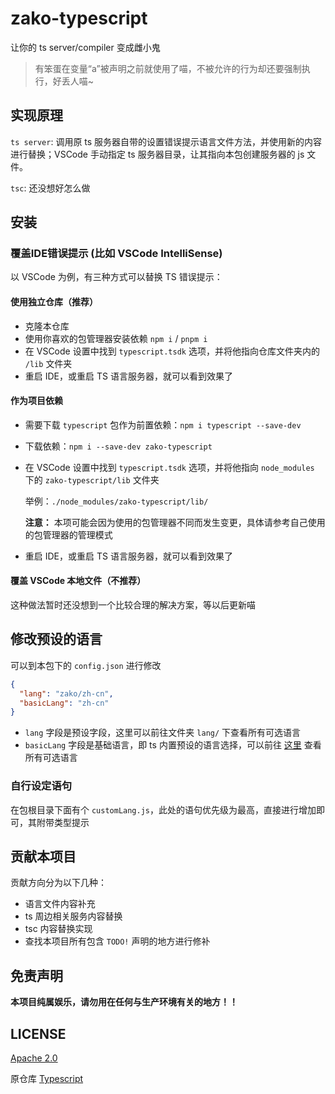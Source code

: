 # zako-typescript

让你的 ts server/compiler 变成雌小鬼

> 有笨蛋在变量“a”被声明之前就使用了喵，不被允许的行为却还要强制执行，好丢人喵~

## 实现原理

`ts server`: 调用原 ts 服务器自带的设置错误提示语言文件方法，并使用新的内容进行替换；VSCode 手动指定 ts 服务器目录，让其指向本包创建服务器的 js 文件。

`tsc`: 还没想好怎么做

## 安装

### 覆盖IDE错误提示 (比如 VSCode IntelliSense)

以 VSCode 为例，有三种方式可以替换 TS 错误提示：

#### 使用独立仓库（推荐）

- 克隆本仓库
- 使用你喜欢的包管理器安装依赖 `npm i` / `pnpm i`
- 在 VSCode 设置中找到 `typescript.tsdk` 选项，并将他指向仓库文件夹内的 `/lib` 文件夹
- 重启 IDE，或重启 TS 语言服务器，就可以看到效果了

#### 作为项目依赖

- 需要下载 `typescript` 包作为前置依赖：`npm i typescript --save-dev`
- 下载依赖：`npm i --save-dev zako-typescript`
- 在 VSCode 设置中找到 `typescript.tsdk` 选项，并将他指向 `node_modules` 下的 `zako-typescript/lib` 文件夹
  
  举例：`./node_modules/zako-typescript/lib/`

  **注意：** 本项可能会因为使用的包管理器不同而发生变更，具体请参考自己使用的包管理器的管理模式
  
- 重启 IDE，或重启 TS 语言服务器，就可以看到效果了

#### 覆盖 VSCode 本地文件（不推荐）

这种做法暂时还没想到一个比较合理的解决方案，等以后更新喵

## 修改预设的语言

可以到本包下的 `config.json` 进行修改

```json
{
  "lang": "zako/zh-cn",
  "basicLang": "zh-cn"
}
```

- `lang` 字段是预设字段，这里可以前往文件夹 `lang/` 下查看所有可选语言
- `basicLang` 字段是基础语言，即 ts 内置预设的语言选择，可以前往 [这里](https://github.com/microsoft/TypeScript/tree/main/src/loc/lcl) 查看所有可选语言

### 自行设定语句

在包根目录下面有个 `customLang.js`，此处的语句优先级为最高，直接进行增加即可，其附带类型提示

## 贡献本项目

贡献方向分为以下几种：

- 语言文件内容补充
- ts 周边相关服务内容替换
- tsc 内容替换实现
- 查找本项目所有包含 `TODO!` 声明的地方进行修补

## 免责声明

**本项目纯属娱乐，请勿用在任何与生产环境有关的地方！！**

## LICENSE

[Apache 2.0](./LICENSE)

原仓库 [Typescript](https://github.com/microsoft/TypeScript)
